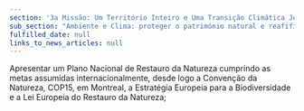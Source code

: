 ```yaml
---
section: '3a Missão: Um Território Inteiro e Uma Transição Climática Justa'
sub_section: "Ambiente e Clima: proteger o património natural e reafifirmar a liderança na redução de emissões"
fulfilled_date: null
links_to_news_articles: null
---
```


Apresentar um Plano Nacional de Restauro da Natureza cumprindo as metas assumidas internacionalmente, desde logo a Convenção da Natureza, COP15, em Montreal, a Estratégia Europeia para a Biodiversidade e a Lei Europeia do Restauro da Natureza;